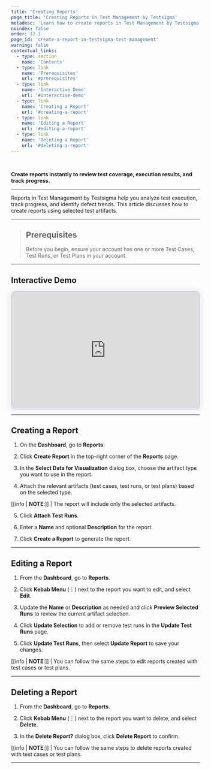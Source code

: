 ```yaml
---
title: 'Creating Reports'
page_title: 'Creating Reports in Test Management by Testsigma'
metadesc: 'Learn how to create reports in Test Management by Testsigma | Reports help you analyze test execution, track progress, and identify defect trends in test cycles'
noindex: false
order: 12.1
page_id: 'create-a-report-in-testsigma-test-management'
warning: false
contextual_links:
  - type: section
    name: 'Contents'
  - type: link
    name: 'Prerequisites'
    url: '#prerequisites'
  - type: link
    name: 'Interactive Demo'
    url: '#interactive-demo'
  - type: link
    name: 'Creating a Report'
    url: '#creating-a-report'
  - type: link
    name: 'Editing a Report'
    url: '#editing-a-report'
  - type: link
    name: 'Deleting a Report'
    url: '#deleting-a-report'
---
```


<br>

**Create reports instantly to review test coverage, execution results, and track progress.**

---

Reports in Test Management by Testsigma help you analyze test execution, track progress, and identify defect trends. This article discusses how to create reports using selected test artifacts.

---

> ## **Prerequisites**
>
> Before you begin, ensure your account has one or more Test Cases, Test Runs, or Test Plans in your account.

---

## **Interactive Demo**

<div>
  <script async src="https://js.storylane.io/js/v2/storylane.js"></script>
  <div class="sl-embed" style="position:relative;padding-bottom:calc(57.41% + 25px);width:100%;height:0;transform:scale(1)">
    <iframe loading="lazy" class="sl-demo" src="https://app.storylane.io/demo/pussg8mvmwnb?embed=inline" name="sl-embed" allow="fullscreen" allowfullscreen style="position:absolute;top:0;left:0;width:100%!important;height:100%!important;border:1px solid rgba(63,95,172,0.35);box-shadow: 0px 0px 18px rgba(26, 19, 72, 0.15);border-radius:10px;box-sizing:border-box;"></iframe>
  </div>
</div>

---

## **Creating a Report**

1. On the **Dashboard**, go to **Reports**.

2. Click **Create Report** in the top-right corner of the **Reports** page.

3. In the **Select Data for Visualization** dialog box, choose the artifact type you want to use in the report.

4. Attach the relevant artifacts (test cases, test runs, or test plans) based on the selected type.

[[info | **NOTE**:]]
| The report will include only the selected artifacts.

5. Click **Attach Test Runs**.

6. Enter a **Name** and optional **Description** for the report.

7. Click **Create a Report** to generate the report.

---

## **Editing a Report**

1. From the **Dashboard**, go to **Reports**.

2. Click **Kebab Menu** (⋮) next to the report you want to edit, and select **Edit**.

3. Update the **Name** or **Description** as needed and click **Preview Selected Runs** to review the current artifact selection.

4. Click **Update Selection** to add or remove test runs in the **Update Test Runs** page.

5. Click **Update Test Runs**, then select **Update Report** to save your changes.

[[info | **NOTE**:]]
| You can follow the same steps to edit reports created with test cases or test plans.

---

## **Deleting a Report**

1. From the **Dashboard**, go to **Reports**.

2. Click **Kebab Menu** (⋮) next to the report you want to delete, and select **Delete**.

3. In the **Delete Report?** dialog box, click **Delete Report** to confirm.

[[info | **NOTE**:]]
| You can follow the same steps to delete reports created with test cases or test plans.

---
